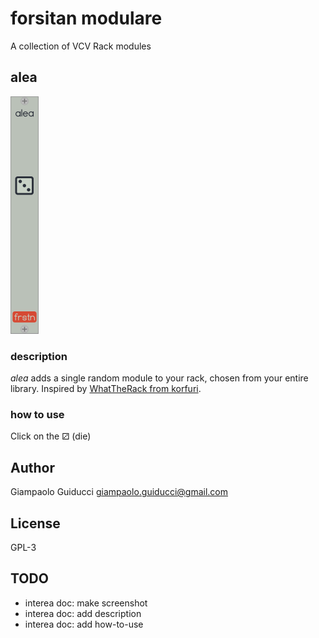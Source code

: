 # forsitan modulare

A collection of VCV Rack modules

## alea

![alea](img/alea.png)

### description

*alea* adds a single random module to your rack, chosen from your entire library. Inspired by [WhatTheRack from korfuri](https://github.com/korfuri/WhatTheRack).

### how to use

Click on the ⚂ (die)

## Author

Giampaolo Guiducci <giampaolo.guiducci@gmail.com>

## License

GPL-3

## TODO

- interea doc: make screenshot
- interea doc: add description
- interea doc: add how-to-use
